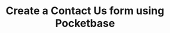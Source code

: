 ---
layout: ../../layouts/BlogPostLayout.astro
title: "Create a Contact Us form using Pocketbase"
description: "by intercepting database record operations with an email send."
---